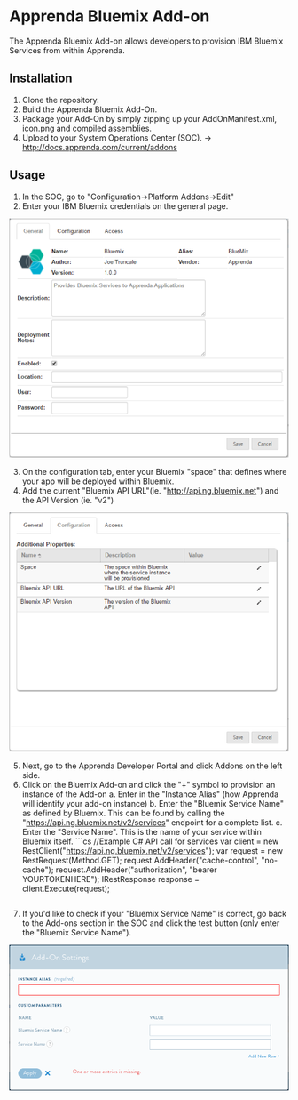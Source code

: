 # Apprenda Bluemix Add-on

The Apprenda Bluemix Add-on allows developers to provision IBM Bluemix Services from within Apprenda. 

## Installation

1. Clone the repository.
2. Build the Apprenda Bluemix Add-On.
3. Package your Add-On by simply zipping up your AddOnManifest.xml, icon.png and compiled assemblies. 
4. Upload to your System Operations Center (SOC). -> http://docs.apprenda.com/current/addons


## Usage
1. In the SOC, go to "Configuration->Platform Addons->Edit"
2. Enter your IBM Bluemix credentials on the general page.       


![](/readme_images/bluemixaddon_general.png)


3. On the configuration tab, enter your Bluemix "space" that defines where your app will be deployed within Bluemix. 
4. Add the current "Bluemix API URL"(ie. "http://api.ng.bluemix.net") and the API Version (ie. "v2")  


![](/readme_images/bluemixaddon_config.png)


5. Next, go to the Apprenda Developer Portal and click Addons on the left side.
6. Click on the Bluemix Add-on and click the "+" symbol to provision an instance of the Add-on
    a. Enter in the "Instance Alias" (how Apprenda will identify your add-on instance)
    b. Enter the "Bluemix Service Name" as defined by Bluemix. This can be found by calling the "https://api.ng.bluemix.net/v2/services" endpoint for a complete list.
    c. Enter the "Service Name". This is the name of your service within Bluemix itself. 
        ```cs
    //Example C# API call for services
    var client = new RestClient("https://api.ng.bluemix.net/v2/services");
    var request = new RestRequest(Method.GET);
    request.AddHeader("cache-control", "no-cache");
    request.AddHeader("authorization", "bearer YOURTOKENHERE");
    IRestResponse response = client.Execute(request);
    ```
    
7. If you'd like to check if your "Bluemix Service Name" is correct, go back to the Add-ons section in the SOC and click the test button (only enter the "Bluemix Service Name"). 


![](/readme_images/bluemixaddon_provision.png)
